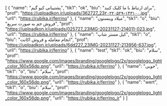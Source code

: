 [
  {
    "name": "پشتیبانی کیو گیم",
    "tik1": "ok",
    "biu": "برای ارتباط با ما کلیک کنید",
    "prof": "https://uploadkon.ir/uploads/362727_23۲۰۲۲۰۵۲۹-۱۴۳۱۰۰.jpg",
    "urll": "https://rubika.ir/ferrino"
  },
  {
    "name": "میلاد وینستون",
    "tik1": "o",
    "biu": "فروش جم به صورت سریع",
    "prof": "https://uploadkon.ir/uploads/025727_23IMG-20231127-214011-023.jpg",
    "urll": "https://rubika.ir/ferrino"
  },
  {
    "name": "کیل مستر شاپ",
    "tik1": "o",
    "biu": "انجام معامله و فروش اکانت",
    "prof": "https://uploadkon.ir/uploads/6dd227_23IMG-20231127-213956-637.jpg",
    "urll": "https://rubika.ir/ferrino"
  },
  {
    "name": "test",
    "tik1": "ok",
    "biu": "سلام",
    "prof": "https://www.google.com/images/branding/googlelogo/2x/googlelogo_light_color_160x56dp.png",
    "urll": "https://rubika.ir/ferrino"
  },
  {
    "name": "خوبی",
    "tik1": "o",
    "biu": "سلام",
    "prof": "https://www.google.com/images/branding/googlelogo/2x/googlelogo_light_color_160x56dp.png",
    "urll": "https://rubika.ir/ferrino"
  },
  {
    "name": "wert",
    "tik1": "o",
    "biu": "سلام",
    "prof": "https://www.google.com/images/branding/googlelogo/2x/googlelogo_light_color_160x56dp.png",
    "urll": "https://rubika.ir/ferrino_ir"
  }
]